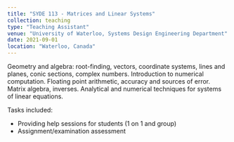 ```yaml
---
title: "SYDE 113 - Matrices and Linear Systems"
collection: teaching
type: "Teaching Assistant"
venue: "University of Waterloo, Systems Design Engineering Department"
date: 2021-09-01
location: "Waterloo, Canada"
---
```


Geometry and algebra: root-finding, vectors, coordinate systems, lines and planes, conic sections, complex numbers. Introduction to numerical computation. Floating point arithmetic, accuracy and sources of error. Matrix algebra, inverses. Analytical and numerical techniques for systems of linear equations. 

Tasks included:
* Providing help sessions for students (1 on 1 and group)
* Assignment/examination assessment
